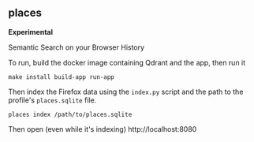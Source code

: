 places
------

**Experimental**

Semantic Search on your Browser History

To run, build the docker image containing Qdrant and the app, then run it

```
make install build-app run-app
```

Then index the Firefox data using the `index.py` script and the path
to the profile's `places.sqlite` file.

```
places index /path/to/places.sqlite
```

Then open (even while it's indexing)  http://localhost:8080
